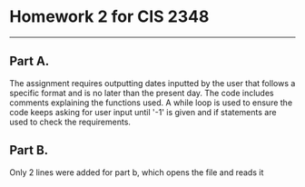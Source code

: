 # Homework 2 for CIS 2348
***
## Part A. 
The assignment requires outputting dates inputted by the user that follows a specific format and is no later than the present day.
The code includes comments explaining the functions used. 
A while loop is used to ensure the code keeps asking for user input until '-1' is given and if statements are used to check the requirements.

## Part B.
Only 2 lines were added for part b, which opens the file and reads it
